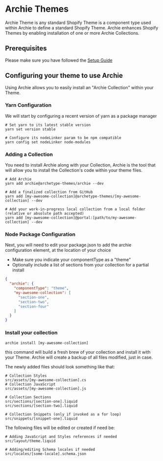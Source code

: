 # Archie Themes

Archie Theme is any standard Shopify Theme is a component type used within Archie to define a standard Shopify Theme.
Archie enhances Shopify Themes by
enabling installation of one or more Archie Collections.

## Prerequisites

Please make sure you have followed the [Setup Guide](Setup.md)

## Configuring your theme to use Archie

Using Archie allows you to easily install an "Archie Collection" within your Theme.

### Yarn Configuration

We will start by configuring a recent version of yarn as a package manager

```shell
# Set yarn to its latest stable version
yarn set version stable

# Configure its nodeLinker param to be npm compatible
yarn config set nodeLinker node-modules
```

### Adding a Collection

You need to install Archie along with your Collection, Archie is the tool that will allow you to install the
Collection's code within your theme files.

```shell
# Add Archie
yarn add archie@archetype-themes/archie --dev

# Add a finalized collection from GitHub
yarn add [my-awesome-collection]@archetype-themes/[my-awesome-collection] --dev

# Add your work-in-progress local collection from a local folder (relative or absolute path accepted)
yarn add [my-awesome-collection]@portal:[path/to/my-awesome-collection] --dev
```

### Node Package Configuration

Next, you will need to edit your package.json to add the archie configuration element, at the location of your choice

* Make sure you indicate your componentType as a "theme"
* Optionally include a list of sections from your collection for a partial install

```json
{
  "archie": {
    "componentType": "theme",
    "my-awesome-collection": [
      "section-one",
      "section-two",
      "section-four"
    ]
  }
}
```

### Install your collection

```shell
archie install [my-awesome-collection]
```

this command will build a fresh brew of your collection and install it with your Theme.
Archie will create a backup of all files modified, just in case.

The newly added files should look something like that:

```shell
# Collection Styles
src/assets/[my-awesome-collection].cs
# Collection JavaScript
src/assets/[my-awesome-collection].js

# Collection Sections
src/sections/[section-one].liquid
src/sections/[section-two].liquid

# Collection Snippets (only if invoked as a for loop)
src/snippets/[snippet-one].liquid

```

The following files will be edited or created if need be:

```shell
# Adding JavaScript and Styles references if needed
src/layout/theme.liquid

# Adding/editing Schema locales if needed
src/locales/[some-locale].schema.json
```
